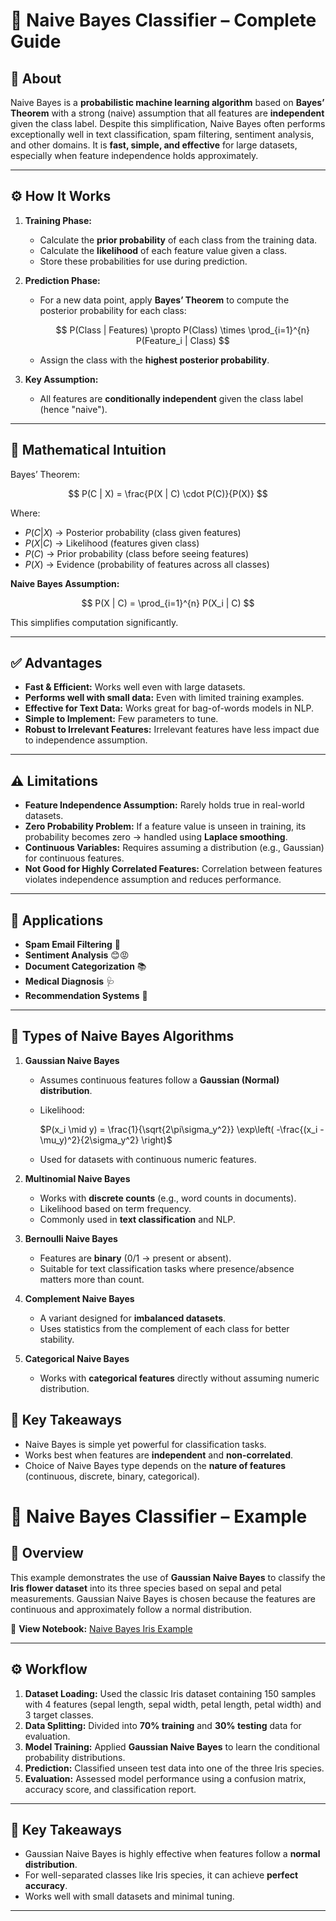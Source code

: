 # 📄 Naive Bayes Classifier – Complete Guide

## 📌 About

Naive Bayes is a **probabilistic machine learning algorithm** based on **Bayes’ Theorem** with a strong (naive) assumption that all features are **independent** given the class label.
Despite this simplification, Naive Bayes often performs exceptionally well in text classification, spam filtering, sentiment analysis, and other domains.
It is **fast, simple, and effective** for large datasets, especially when feature independence holds approximately.

---

## ⚙️ How It Works

1. **Training Phase:**

   * Calculate the **prior probability** of each class from the training data.
   * Calculate the **likelihood** of each feature value given a class.
   * Store these probabilities for use during prediction.

2. **Prediction Phase:**

   * For a new data point, apply **Bayes’ Theorem** to compute the posterior probability for each class:

     $$
     P(Class | Features) \propto P(Class) \times \prod_{i=1}^{n} P(Feature_i | Class)
     $$
   * Assign the class with the **highest posterior probability**.

3. **Key Assumption:**

   * All features are **conditionally independent** given the class label (hence "naive").

---

## 📐 Mathematical Intuition

Bayes’ Theorem:

$$
P(C | X) = \frac{P(X | C) \cdot P(C)}{P(X)}
$$

Where:

* $P(C | X)$ → Posterior probability (class given features)
* $P(X | C)$ → Likelihood (features given class)
* $P(C)$ → Prior probability (class before seeing features)
* $P(X)$ → Evidence (probability of features across all classes)

**Naive Bayes Assumption:**

$$
P(X | C) = \prod_{i=1}^{n} P(X_i | C)
$$

This simplifies computation significantly.

---

## ✅ Advantages

* **Fast & Efficient:** Works well even with large datasets.
* **Performs well with small data:** Even with limited training examples.
* **Effective for Text Data:** Works great for bag-of-words models in NLP.
* **Simple to Implement:** Few parameters to tune.
* **Robust to Irrelevant Features:** Irrelevant features have less impact due to independence assumption.

---

## ⚠️ Limitations

* **Feature Independence Assumption:** Rarely holds true in real-world datasets.
* **Zero Probability Problem:** If a feature value is unseen in training, its probability becomes zero → handled using **Laplace smoothing**.
* **Continuous Variables:** Requires assuming a distribution (e.g., Gaussian) for continuous features.
* **Not Good for Highly Correlated Features:** Correlation between features violates independence assumption and reduces performance.

---

## 🎯 Applications

* **Spam Email Filtering** 📧
* **Sentiment Analysis** 😊😡
* **Document Categorization** 📚
* **Medical Diagnosis** 🩺
* **Recommendation Systems** 🎯

---

## 🧩 Types of Naive Bayes Algorithms

1. **Gaussian Naive Bayes**

   * Assumes continuous features follow a **Gaussian (Normal) distribution**.
   * Likelihood:

     $P(x_i \mid y) = \frac{1}{\sqrt{2\pi\sigma_y^2}} \exp\left( -\frac{(x_i - \mu_y)^2}{2\sigma_y^2} \right)$
     
   * Used for datasets with continuous numeric features.

2. **Multinomial Naive Bayes**

   * Works with **discrete counts** (e.g., word counts in documents).
   * Likelihood based on term frequency.
   * Commonly used in **text classification** and NLP.

3. **Bernoulli Naive Bayes**

   * Features are **binary** (0/1 → present or absent).
   * Suitable for text classification tasks where presence/absence matters more than count.

4. **Complement Naive Bayes**

   * A variant designed for **imbalanced datasets**.
   * Uses statistics from the complement of each class for better stability.

5. **Categorical Naive Bayes**

   * Works with **categorical features** directly without assuming numeric distribution.

## 📌 Key Takeaways

* Naive Bayes is simple yet powerful for classification tasks.
* Works best when features are **independent** and **non-correlated**.
* Choice of Naive Bayes type depends on the **nature of features** (continuous, discrete, binary, categorical).


# 🌸 Naive Bayes Classifier – Example

## 📌 Overview

This example demonstrates the use of **Gaussian Naive Bayes** to classify the **Iris flower dataset** into its three species based on sepal and petal measurements. Gaussian Naive Bayes is chosen because the features are continuous and approximately follow a normal distribution.

🔗 **View Notebook:** [Naive Bayes Iris Example](https://github.com/ashay-thamankar/ml_models/blob/main/ML_Models/Naive_Bayes_Classifier/Naive_Bayes_Example.ipynb)

---

## ⚙️ Workflow

1. **Dataset Loading:** Used the classic Iris dataset containing 150 samples with 4 features (sepal length, sepal width, petal length, petal width) and 3 target classes.
2. **Data Splitting:** Divided into **70% training** and **30% testing** data for evaluation.
3. **Model Training:** Applied **Gaussian Naive Bayes** to learn the conditional probability distributions.
4. **Prediction:** Classified unseen test data into one of the three Iris species.
5. **Evaluation:** Assessed model performance using a confusion matrix, accuracy score, and classification report.

---

## 🎯 Key Takeaways

* Gaussian Naive Bayes is highly effective when features follow a **normal distribution**.
* For well-separated classes like Iris species, it can achieve **perfect accuracy**.
* Works well with small datasets and minimal tuning.

---
